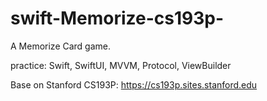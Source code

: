 # swift-Memorize-cs193p-
A Memorize Card game.

practice: Swift, SwiftUI, MVVM, Protocol, ViewBuilder

Base on Stanford CS193P: https://cs193p.sites.stanford.edu

